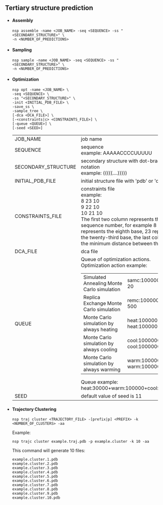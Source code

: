 ## Tertiary structure prediction

*   #### Assembly
        nsp assemble -name <JOB_NAME> -seq <SEQUENCE> -ss "<SECONDARY_STRUCTURE>" \
        -n <NUMBER_OF_PREDICTIONS>

*   #### Sampling
        nsp sample -name <JOB_NAME> -seq <SEQUENCE> -ss "<SECONDARY_STRUCTURE>" \
        -n <NUMBER_OF_PREDICTIONS>

*   #### Optimization

        nsp opt -name <JOB_NAME> \
        -seq <SEQUENCE> \
        -ss "<SECONDARY_STRUCTURE>" \
        -init <INITIAL_PDB_FILE> \
        -save_ss \
        -sample_tree \
        [-dca <DCA_FILE>] \
        [-<constraints|c> <CONSTRAINTS_FILE>] \
        [-queue <QUEUE>] \
        [-seed <SEED>]

    <table>
    <tr><td>JOB_NAME</td><td>job name</td></tr>
    <tr><td>SEQUENCE</td><td>sequence<br>example: AAAAACCCCUUUUU</td></tr>
    <tr><td>SECONDARY_STRUCTURE</td><td>secondary structure with dot-bracket notation<br>example: (((((....)))))</td></tr>
    <tr><td>INITIAL_PDB_FILE</td><td>initial structure file with 'pdb' or 'cif' format</td></tr>
    <tr>
        <td>CONSTRAINTS_FILE</td>
        <td>
        constraints file<br>example:<br>
        8 23 10<br>
        9 22 10<br>
        10 21 10<br>
        The first two column represents the base sequence number, for example 8 represents the eighth base, 23 represents the twenty-third base, the last column is the minimum distance between the base.
        </td></tr>
    <tr><td>DCA_FILE</td><td>dca file</td></tr>
    <tr>
        <td>QUEUE</td>
        <td>
            Queue of optimization actions.<br>
            Optimization action example:
            <table>
                <tr><td>Simulated Annealing Monte Carlo simulation</td><td>samc:1000000:500-20</td></tr>
                <tr><td>Replica Exchange Monte Carlo simulation</td><td>remc:1000000:20-500</td></tr>
                <tr><td>Monte Carlo simulation by always heating</td><td>heat:1000000:20<br>heat:1000000</td></tr>
                <tr><td>Monte Carlo simulation by always cooling</td><td>cool:1000000:20<br>cool:1000000</td></tr>
                <tr><td>Monte Carlo simulation by always warming</td><td>warm:1000000:20<br>warm:1000000</td></tr>
            </table>
            Queue example:<br>
            heat:30000+warm:100000+cool:1000000
        </td>
    </tr>
    <tr><td>SEED</td><td>default value of seed is 11</td></tr>
    </table>

*   <h4 id='traj-cluster'>Trajectory Clustering</h4>

        nsp traj cluster <TRAJECTORY_FILE> -[prefix|p] <PREFIX> -k <NUMBER_OF_CLUSTERS> -aa

    Example:

        nsp trajc cluster example.traj.pdb -p example.cluster -k 10 -aa

    This command will generate 10 files:

        example.cluster.1.pdb
        example.cluster.2.pdb
        example.cluster.3.pdb
        example.cluster.4.pdb
        example.cluster.5.pdb
        example.cluster.6.pdb
        example.cluster.7.pdb
        example.cluster.8.pdb
        example.cluster.9.pdb
        example.cluster.10.pdb


